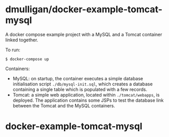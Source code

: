 # dmulligan/docker-example-tomcat-mysql

A docker compose example project with a MySQL and a Tomcat container linked together.

To run: 

	$ docker-compose up

Containers:
- MySQL: on startup, the container executes a simple database initialisation script `./db/mysql-init.sql`, which
  creates a database containing a single table which is populated with a few records.
- Tomcat: a simple web application, located within `./tomcat/webapps`, is deployed. The application contains some JSPs
  to test the database link between the Tomcat and the MySQL containers.
# docker-example-tomcat-mysql
